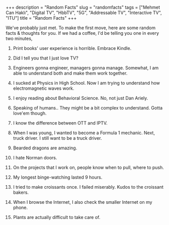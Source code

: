 +++
description = "Random Facts"
slug = "randomfacts"
tags = ["Mehmet Can Haklı", "Digital TV", "HbbTV", "5G", "Addressable TV", "Interactive TV", "ITU"]
title = "Random Facts"
+++

We've probably just met. To make the first move, here are some random facts & thoughts for you. If we had a coffee, I'd be telling you one in every two minutes,

1. Print books' user experience is horrible. Embrace Kindle.

2. Did I tell you that I just love TV?

3. Engineers gonna engineer, managers gonna manage. Somewhat, I am able to understand both and make them work together.

4. I sucked at Physics in High School. Now I am trying to understand how electromagnetic waves work.

5. I enjoy reading about Behavioral Science. No, not just Dan Ariely.

6. Speaking of humans.. They might be a bit complex to understand. Gotta love'em though.

7. I know the difference between OTT and IPTV.

8. When I was young, I wanted to become a Formula 1 mechanic. Next, truck driver. I still want to be a truck driver.

9. Bearded dragons are amazing.

10. I hate Norman doors.

11. On the projects that I work on, people know when to pull, where to push.

12. My longest binge-watching lasted 9 hours.

13. I tried to make croissants once. I failed miserably. Kudos to the croissant bakers.

14. When I browse the Internet, I also check the smaller Internet on my phone.

15. Plants are actually difficult to take care of.
